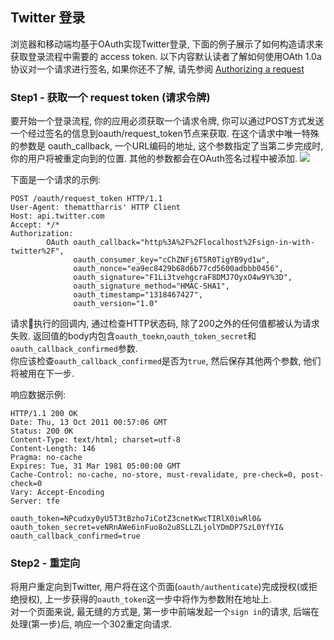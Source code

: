 ## Twitter 登录
浏览器和移动端均基于OAuth实现Twitter登录, 下面的例子展示了如何构造请求来获取登录流程中需要的 access token.
以下内容默认读者了解如何使用OAth 1.0a 协议对一个请求进行签名, 如果你还不了解, 请先参阅 [Authorizing a request](https://dev.twitter.com/oauth/overview/authorizing-requests)

### Step1 - 获取一个 request token (请求令牌)
要开始一个登录流程, 你的应用必须获取一个请求令牌, 你可以通过POST方式发送一个经过签名的信息到oauth/request_token节点来获取.
在这个请求中唯一特殊的参数是 oauth_callback, 一个URL编码的地址, 这个参数指定了当第二步完成时, 你的用户将被重定向到的位置. 其他的参数都会在OAuth签名过程中被添加.
![](https://g.twimg.com/dev/sites/default/files/images_documentation/sign-in-oauth-1_0.png)

下面是一个请求的示例:
```
POST /oauth/request_token HTTP/1.1
User-Agent: themattharris' HTTP Client
Host: api.twitter.com
Accept: */*
Authorization:
        OAuth oauth_callback="http%3A%2F%2Flocalhost%2Fsign-in-with-twitter%2F",
              oauth_consumer_key="cChZNFj6T5R0TigYB9yd1w",
              oauth_nonce="ea9ec8429b68d6b77cd5600adbbb0456",
              oauth_signature="F1Li3tvehgcraF8DMJ7OyxO4w9Y%3D",
              oauth_signature_method="HMAC-SHA1",
              oauth_timestamp="1318467427",
              oauth_version="1.0"
```
请求执行的回调内, 通过检查HTTP状态码, 除了200之外的任何值都被认为请求失败. 返回值的body内包含`oauth_toekn`,`oauth_token_secret`和`oauth_callback_confirmed`参数.  
你应该检查`oauth_callback_confirmed`是否为`true`, 然后保存其他两个参数, 他们将被用在下一步.

响应数据示例:
```
HTTP/1.1 200 OK
Date: Thu, 13 Oct 2011 00:57:06 GMT
Status: 200 OK
Content-Type: text/html; charset=utf-8
Content-Length: 146
Pragma: no-cache
Expires: Tue, 31 Mar 1981 05:00:00 GMT
Cache-Control: no-cache, no-store, must-revalidate, pre-check=0, post-check=0
Vary: Accept-Encoding
Server: tfe

oauth_token=NPcudxy0yU5T3tBzho7iCotZ3cnetKwcTIRlX0iwRl0&
oauth_token_secret=veNRnAWe6inFuo8o2u8SLLZLjolYDmDP7SzL0YfYI&
oauth_callback_confirmed=true
```

### Step2 - 重定向
将用户重定向到Twitter, 用户将在这个页面(`oauth/authenticate`)完成授权(或拒绝授权), 上一步获得的`oauth_token`这一步中将作为参数附在地址上.  
对一个页面来说, 最无缝的方式是, 第一步中前端发起一个`sign in`的请求, 后端在处理(第一步)后, 响应一个302重定向请求.


